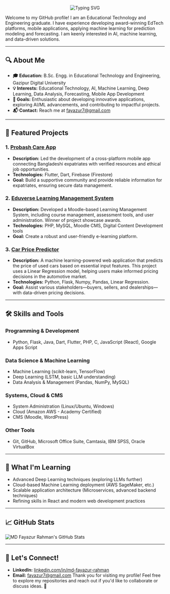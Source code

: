 <p align="center">
  <img src="https://readme-typing-svg.herokuapp.com?color=d35400&width=450&height=28&lines=Hi+%F0%9F%91%8B+I'm+MD+Fayazur+Rahman...;EdTE+Graduate+%26+Tech+Enthusiast...;Nice+To+Meet+You+....&center=true" alt="Typing SVG">
</p>

Welcome to my GitHub profile! I am an Educational Technology and Engineering graduate. I have experience developing award-winning EdTech platforms, mobile applications, applying machine learning for prediction modeling and forecasting. I am keenly interested in AI, machine learning, and data-driven solutions.

---

## 🔍 About Me

- **🎓 Education:** B.Sc. Engg. in Educational Technology and Engineering, Gazipur Digital University
- **💡 Interests:** Educational Technology, AI, Machine Learning, Deep Learning, Data Analysis, Forecasting, Mobile App Development
- **🚀 Goals:** Enthusiastic about developing innovative applications, exploring AI/ML advancements, and contributing to impactful projects.
- **📬 Contact:** Reach me at [fayazur7@gmail.com](mailto:fayazur7@gmail.com)

---

## 🌟 Featured Projects

### 1. [Probash Care App](https://github.com/fayazur-rahman/probash-care)
   - **Description:** Led the development of a cross-platform mobile app connecting Bangladeshi expatriates with verified resources and ethical job opportunities.
   - **Technologies:** Flutter, Dart, Firebase (Firestore)
   - **Goal:** Build a supportive community and provide reliable information for expatriates, ensuring secure data management.

### 2. [Eduverse Learning Management System](https://github.com/fayazur-rahman/eduverse-lms)
   - **Description:** Developed a Moodle-based Learning Management System, including course management, assessment tools, and user administration. Winner of project showcase awards.
   - **Technologies:** PHP, MySQL, Moodle CMS, Digital Content Development tools
   - **Goal:** Create a robust and user-friendly e-learning platform.

### 3. [Car Price Predictor](https://github.com/fayazur-rahman/car-price-prediction)
   - **Description:** A machine learning-powered web application that predicts the price of used cars based on essential input features. This project uses a Linear Regression model, helping users make informed pricing decisions in the automotive market.
   - **Technologies:** Python, Flask, Numpy, Pandas, Linear Regression. 
   - **Goal:** Assist various stakeholders—buyers, sellers, and dealerships—with data-driven pricing decisions.

---

## 🛠️ Skills and Tools

### Programming & Development
- Python, Flask, Java, Dart, Flutter, PHP, C, JavaScript (React), Google Apps Script

### Data Science & Machine Learning
- Machine Learning (scikit-learn, TensorFlow)
- Deep Learning (LSTM, basic LLM understanding)
- Data Analysis & Management (Pandas, NumPy, MySQL)

### Systems, Cloud & CMS
- System Administration (Linux/Ubuntu, Windows)
- Cloud (Amazon AWS - Academy Certified)
- CMS (Moodle, WordPress)

### Other Tools
- Git, GitHub, Microsoft Office Suite, Camtasia, IBM SPSS, Oracle VirtualBox

---

## 🌱 What I'm Learning
- Advanced Deep Learning techniques (exploring LLMs further)
- Cloud-based Machine Learning deployment (AWS SageMaker, etc.)
- Scalable application architecture (Microservices, advanced backend techniques)
- Refining skills in React and modern web development practices

---

## 📈 GitHub Stats
![MD Fayazur Rahman's GitHub Stats](https://github-readme-stats.vercel.app/api?username=fayazur-rahman&show_icons=true&theme=radical)

---

## 🤝 Let's Connect!
- **LinkedIn:** [linkedin.com/in/md-fayazur-rahman](https://linkedin.com/in/md-fayazur-rahman)
- **Email:** [fayazur7@gmail.com](mailto:fayazur7@gmail.com)
Thank you for visiting my profile! Feel free to explore my repositories and reach out if you'd like to collaborate or discuss ideas. 🚀

